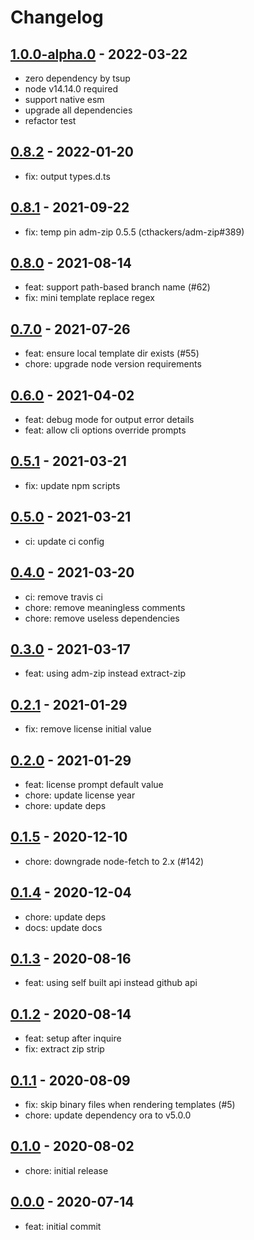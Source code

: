 # Changelog

## [1.0.0-alpha.0] - 2022-03-22

- zero dependency by tsup
- node v14.14.0 required
- support native esm
- upgrade all dependencies
- refactor test

## [0.8.2] - 2022-01-20

- fix: output types.d.ts

## [0.8.1] - 2021-09-22

- fix: temp pin adm-zip 0.5.5 (cthackers/adm-zip#389)

## [0.8.0] - 2021-08-14

- feat: support path-based branch name (#62)
- fix: mini template replace regex

## [0.7.0] - 2021-07-26

- feat: ensure local template dir exists (#55)
- chore: upgrade node version requirements

## [0.6.0] - 2021-04-02

- feat: debug mode for output error details
- feat: allow cli options override prompts

## [0.5.1] - 2021-03-21

- fix: update npm scripts

## [0.5.0] - 2021-03-21

- ci: update ci config

## [0.4.0] - 2021-03-20

- ci: remove travis ci
- chore: remove meaningless comments
- chore: remove useless dependencies

## [0.3.0] - 2021-03-17

- feat: using adm-zip instead extract-zip

## [0.2.1] - 2021-01-29

- fix: remove license initial value

## [0.2.0] - 2021-01-29

- feat: license prompt default value
- chore: update license year
- chore: update deps

## [0.1.5] - 2020-12-10

- chore: downgrade node-fetch to 2.x (#142)

## [0.1.4] - 2020-12-04

- chore: update deps
- docs: update docs

## [0.1.3] - 2020-08-16

- feat: using self built api instead github api

## [0.1.2] - 2020-08-14

- feat: setup after inquire
- fix: extract zip strip

## [0.1.1] - 2020-08-09

- fix: skip binary files when rendering templates (#5)
- chore: update dependency ora to v5.0.0

## [0.1.0] - 2020-08-02

- chore: initial release

## [0.0.0] - 2020-07-14

- feat: initial commit

<!-- http://keepachangelog.com/ -->

[1.0.0-alpha.0]: https://github.com/zce/caz/compare/v0.8.2...v1.0.0-alpha.0
[0.8.2]: https://github.com/zce/caz/compare/v0.8.1...v0.8.2
[0.8.1]: https://github.com/zce/caz/compare/v0.8.0...v0.8.1
[0.8.0]: https://github.com/zce/caz/compare/v0.7.0...v0.8.0
[0.7.0]: https://github.com/zce/caz/compare/v0.6.0...v0.7.0
[0.6.0]: https://github.com/zce/caz/compare/v0.5.1...v0.6.0
[0.5.1]: https://github.com/zce/caz/compare/v0.5.0...v0.5.1
[0.5.0]: https://github.com/zce/caz/compare/v0.4.0...v0.5.0
[0.4.0]: https://github.com/zce/caz/compare/v0.3.0...v0.4.0
[0.3.0]: https://github.com/zce/caz/compare/v0.2.1...v0.3.0
[0.2.1]: https://github.com/zce/caz/compare/v0.2.0...v0.2.1
[0.2.0]: https://github.com/zce/caz/compare/v0.1.5...v0.2.0
[0.1.5]: https://github.com/zce/caz/compare/v0.1.4...v0.1.5
[0.1.4]: https://github.com/zce/caz/compare/v0.1.3...v0.1.4
[0.1.3]: https://github.com/zce/caz/compare/v0.1.2...v0.1.3
[0.1.2]: https://github.com/zce/caz/compare/v0.1.1...v0.1.2
[0.1.1]: https://github.com/zce/caz/compare/v0.1.0...v0.1.1
[0.1.0]: https://github.com/zce/caz/compare/v0.0.0-alpha.2...v0.1.0
[0.0.0]: https://github.com/zce/caz/releases/tag/v0.0.0-alpha.2
